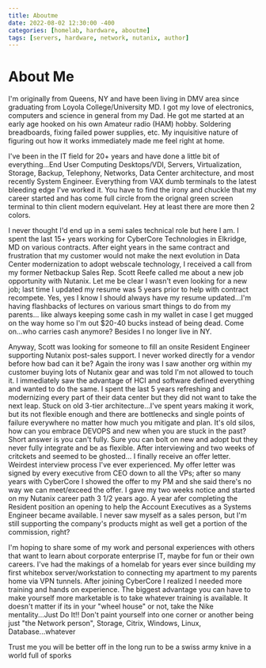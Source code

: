 ```yaml
---
title: Aboutme
date: 2022-08-02 12:30:00 -400
categories: [homelab, hardware, aboutme]
tags: [servers, hardware, network, nutanix, author]
---
```


# About Me
I'm originally from Queens, NY and have been living in DMV area since graduating from Loyola College/University MD. I got my love of electronics, computers and science in general from my Dad. He got me started at an early age hooked on his own Amateur radio (HAM) hobby. Soldering breadboards, fixing failed power supplies, etc. My inquisitive nature of figuring out how it works immediately made me feel right at home.

I've been in the IT field for 20+ years and have done a little bit of everything...End User Computing Desktops/VDI, Servers, Virtualization, Storage, Backup, Telephony, Networks, Data Center architecture, and most recently System Engineer. Everything from VAX dumb terminals to the latest bleeding edge I've worked it. You have to find the irony and chuckle that my career started and has come full circle from the orignal green screen terminal to thin client modern equivelant. Hey at least there are more then 2 colors.

I never thought I'd end up in a semi sales technical role but here I am. I spent the last 15+ years working for CyberCore Technologies in Elkridge, MD on various contracts. After eight years in the same contract and frustration that my customer would not make the next evolution in Data Center modernization to adopt webscale technology, I received a call from my former Netbackup Sales Rep. Scott Reefe called me about a new job opportunity with Nutanix. Let me be clear I wasn't even looking for a new job; last time I updated my resume was 5 years prior to help with contract recompete. Yes, yes I know I should always have my resume updated...I'm having flashbacks of lectures on various smart things to do from my parents... like always keeping some cash in my wallet in case I get mugged on the way home so I'm out $20-40 bucks instead of being dead. Come on...who carries cash anymore? Besides I no longer live in NY. 

Anyway, Scott was looking for someone to fill an onsite Resident Engineer supporting Nutanix post-sales support. I never worked directly for a vendor before how bad can it be? Again the irony was I saw another org within my customer buying lots of Nutanix gear and was told I'm not allowed to touch it. I immediately saw the advantage of HCI and software defined everything and wanted to do the same. I spent the last 5 years refreshing and modernizing every part of their data center but they did not want to take the next leap. Stuck on old 3-tier architecture...I've spent years making it work, but its not flexible enough and there are bottlenecks and single points of failure everywhere no matter how much you mitigate and plan. It's old silos, how can you embrace DEVOPS and new when you are stuck in the past? Short answer is you can't fully. Sure you can bolt on new and adopt but they never fully integrate and be as flexible. After interviewing and two weeks of critckets and seemed to be ghosted... I finally receive an offer letter. Weirdest interview process I've ever experienced. My offer letter was signed by every executive from CEO down to all the VPs; after so many years with CyberCore I showed the offer to my PM and she said there's no way we can meet/exceed the offer. I gave my two weeks notice and started on my Nutanix career path 3 1/2 years ago. A year afer completing the Resident position an opening to help the Account Executives as a Systems Engineer became available. I never saw myself as a sales person, but I'm still supporting the company's products might as well get a portion of the commission, right?

I'm hoping to share some of my work and personal experiences with others that want to learn about corporate enterprise IT, maybe for fun or their own careers.
I've had the makings of a homelab for years ever since building my first whitebox server/workstation to connecting my apartment to my parents home via VPN tunnels.
After joining CyberCore I realized I needed more training and hands on experience. The biggest advantage you can have to make yourself more marketable is to take whatever training is available. It doesn't matter if its in your "wheel house" or not, take the Nike mentality...Just Do It!! Don't paint yourself into one corner or another being just "the Network person", Storage, Citrix, Windows, Linux, Database...whatever

Trust me you will be better off in the long run to be a swiss army knive in a world full of sporks
